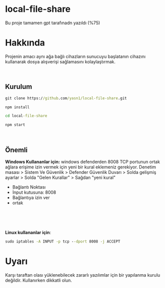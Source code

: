 # local-file-share
Bu proje tamamen gpt tarafınadn yazıldı (%75)

# Hakkında
Projenin amacı aynı ağa bağlı cihazların sunucuyu başlatanın cihazını kullanarak dosya alışverişi sağlamasını kolaylaştırmak.

<br>

## Kurulum
```cmd
git clone https://github.com/yasn1/local-file-share.git
```

```cmd
npm install
```

```cmd
cd local-file-share
```

```cmd
npm start
```
<br>

## Önemli
**Windows Kullananlar için:** 
windows defenderden 8008 TCP portunun ortak ağlara erişime izin vermek için yeni bir kural eklemeniz gerekiyor.
Denetim masası > Sistem Ve Güvenlik > Defender Güvenlik Duvarı > Solda gelişmiş ayarlar > Solda "Gelen Kurallar" > Sağdan "yeni kural"
- Bağlantı Noktası
- İnput kutusuna: 8008
- Bağlantıya izin ver
- ortak

<br><br><br>

**Linux kullananlar için**:
```cmd
sudo iptables -A INPUT -p tcp --dport 8008 -j ACCEPT
```

# Uyarı
Karşı taraftan olası yüklenebilecek zararlı yazılımlar için bir yapılanma kurulu değildir. Kullanırken dikkatli olun.
